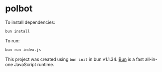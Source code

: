 # polbot

To install dependencies:

```bash
bun install
```

To run:

```bash
bun run index.js
```

This project was created using `bun init` in bun v1.1.34. [Bun](https://bun.sh) is a fast all-in-one JavaScript runtime.
